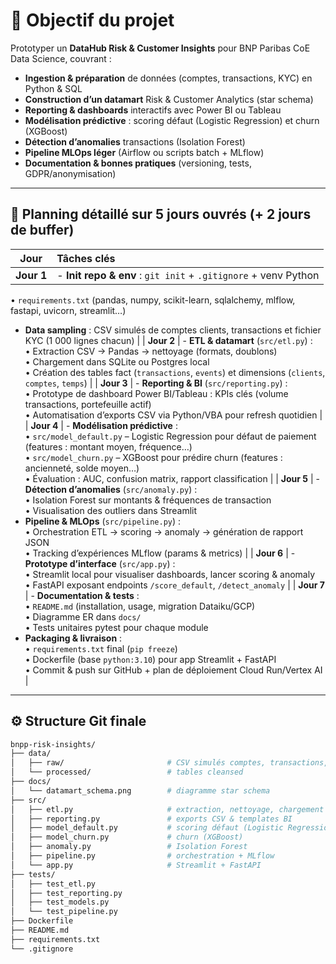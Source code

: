 # 🚀 Objectif du projet
Prototyper un **DataHub Risk & Customer Insights** pour BNP Paribas CoE Data Science, couvrant :

- **Ingestion & préparation** de données (comptes, transactions, KYC) en Python & SQL  
- **Construction d’un datamart** Risk & Customer Analytics (star schema)  
- **Reporting & dashboards** interactifs avec Power BI ou Tableau  
- **Modélisation prédictive** : scoring défaut (Logistic Regression) et churn (XGBoost)  
- **Détection d’anomalies** transactions (Isolation Forest)  
- **Pipeline MLOps léger** (Airflow ou scripts batch + MLflow)  
- **Documentation & bonnes pratiques** (versioning, tests, GDPR/anonymisation)  

---

## 📅 Planning détaillé sur 5 jours ouvrés (+ 2 jours de buffer)

| Jour   | Tâches clés                                                                                                                                                                                                  |
|:------:|:-------------------------------------------------------------------------------------------------------------------------------------------------------------------------------------------------------------|
| **Jour 1** | - **Init repo & env** : `git init` + `.gitignore` + venv Python  
  • `requirements.txt` (pandas, numpy, scikit-learn, sqlalchemy, mlflow, fastapi, uvicorn, streamlit…)  
  - **Data sampling** : CSV simulés de comptes clients, transactions et fichier KYC (1 000 lignes chacun) |
| **Jour 2** | - **ETL & datamart** (`src/etl.py`) :  
  • Extraction CSV → Pandas → nettoyage (formats, doublons)  
  • Chargement dans SQLite ou Postgres local  
  • Création des tables fact (`transactions`, `events`) et dimensions (`clients`, `comptes`, `temps`) |
| **Jour 3** | - **Reporting & BI** (`src/reporting.py`) :  
  • Prototype de dashboard Power BI/Tableau : KPIs clés (volume transactions, portefeuille actif)  
  • Automatisation d’exports CSV via Python/VBA pour refresh quotidien |
| **Jour 4** | - **Modélisation prédictive** :  
  • `src/model_default.py` – Logistic Regression pour défaut de paiement (features : montant moyen, fréquence…)  
  • `src/model_churn.py` – XGBoost pour prédire churn (features : ancienneté, solde moyen…)  
  • Évaluation : AUC, confusion matrix, rapport classification |
| **Jour 5** | - **Détection d’anomalies** (`src/anomaly.py`) :  
  • Isolation Forest sur montants & fréquences de transaction  
  • Visualisation des outliers dans Streamlit  
  - **Pipeline & MLOps** (`src/pipeline.py`) :  
  • Orchestration ETL → scoring → anomaly → génération de rapport JSON  
  • Tracking d’expériences MLflow (params & metrics) |
| **Jour 6** | - **Prototype d’interface** (`src/app.py`) :  
  • Streamlit local pour visualiser dashboards, lancer scoring & anomaly  
  • FastAPI exposant endpoints `/score_default`, `/detect_anomaly` |
| **Jour 7** | - **Documentation & tests** :  
  • `README.md` (installation, usage, migration Dataiku/GCP)  
  • Diagramme ER dans `docs/`  
  • Tests unitaires pytest pour chaque module  
  - **Packaging & livraison** :  
  • `requirements.txt` final (`pip freeze`)  
  • Dockerfile (base `python:3.10`) pour app Streamlit + FastAPI  
  • Commit & push sur GitHub + plan de déploiement Cloud Run/Vertex AI |

---

## ⚙️ Structure Git finale

```bash
bnpp-risk-insights/
├── data/
│   ├── raw/                       # CSV simulés comptes, transactions, KYC
│   └── processed/                 # tables cleansed
├── docs/
│   └── datamart_schema.png        # diagramme star schema
├── src/
│   ├── etl.py                     # extraction, nettoyage, chargement
│   ├── reporting.py               # exports CSV & templates BI
│   ├── model_default.py           # scoring défaut (Logistic Regression)
│   ├── model_churn.py             # churn (XGBoost)
│   ├── anomaly.py                 # Isolation Forest
│   ├── pipeline.py                # orchestration + MLflow
│   └── app.py                     # Streamlit + FastAPI
├── tests/
│   ├── test_etl.py
│   ├── test_reporting.py
│   ├── test_models.py
│   └── test_pipeline.py
├── Dockerfile
├── README.md
├── requirements.txt
└── .gitignore
